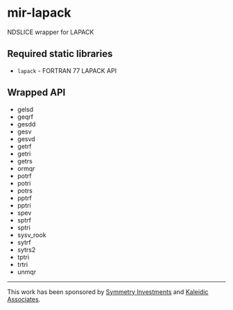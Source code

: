 # mir-lapack
NDSLICE wrapper for LAPACK

## Required static libraries
 - `lapack` - FORTRAN 77 LAPACK API

## Wrapped API

 - gelsd
 - geqrf
 - gesdd
 - gesv
 - gesvd
 - getrf
 - getri
 - getrs
 - ormqr
 - potrf
 - potri
 - potrs
 - pptrf
 - pptri
 - spev
 - sptrf
 - sptri
 - sysv_rook
 - sytrf
 - sytrs2
 - tptri
 - trtri
 - unmqr

---------------

This work has been sponsored by [Symmetry Investments](http://symmetryinvestments.com) and [Kaleidic Associates](https://github.com/kaleidicassociates).
 
